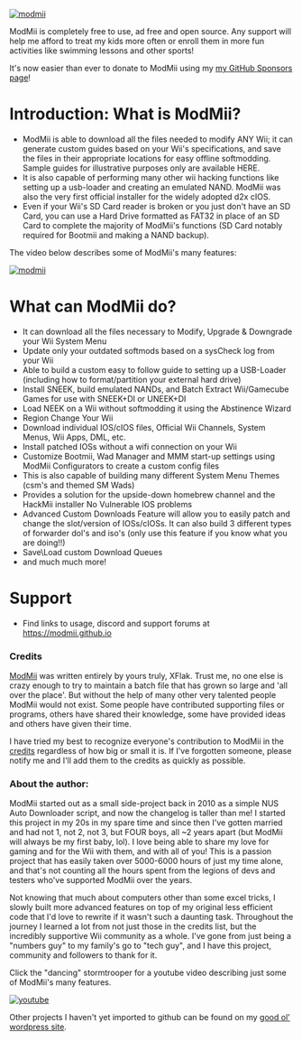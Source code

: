 [![modmii](https://modmii.github.io/Images/modmiibanner.png)](https://modmii.github.io/)

ModMii is completely free to use, ad free and open source. Any support will help me afford to treat my kids more often or enroll them in more fun activities like swimming lessons and other sports!

It's now easier than ever to donate to ModMii using my [my GitHub Sponsors page](https://github.com/sponsors/xflak)!

# Introduction: What is ModMii?

- ModMii is able to download all the files needed to modify ANY Wii; it can generate custom guides based on your Wii's specifications, and save the files in their appropriate locations for easy offline softmodding. Sample guides for illustrative purposes only are available HERE.
- It is also capable of performing many other wii hacking functions like setting up a usb-loader and creating an emulated NAND. ModMii was also the very first official installer for the widely adopted d2x cIOS.
- Even if your Wii's SD Card reader is broken or you just don't have an SD Card, you can use a Hard Drive formatted as FAT32 in place of an SD Card to complete the majority of ModMii's functions (SD Card notably required for Bootmii and making a NAND backup).

The video below describes some of ModMii's many features:

[![modmii](https://user-images.githubusercontent.com/11338309/162269303-40905c68-70b9-4d09-a51c-7ca6a3cdca46.png)](https://youtu.be/GMz_R18Z5oQ)


# What can ModMii do?
- It can download all the files necessary to Modify, Upgrade & Downgrade your Wii System Menu
- Update only your outdated softmods based on a sysCheck log from your Wii
- Able to build a custom easy to follow guide to setting up a USB-Loader (including how to format/partition your external hard drive)
- Install SNEEK, build emulated NANDs, and Batch Extract Wii/Gamecube Games for use with SNEEK+DI or UNEEK+DI
- Load NEEK on a Wii without softmodding it using the Abstinence Wizard
- Region Change Your Wii
- Download individual IOS/cIOS files, Official Wii Channels, System Menus, Wii Apps, DML, etc.
- Install patched IOSs without a wifi connection on your Wii
- Customize Bootmii, Wad Manager and MMM start-up settings using ModMii Configurators to create a custom config files
- This is also capable of building many different System Menu Themes (csm's and themed SM Wads)
- Provides a solution for the upside-down homebrew channel and the HackMii installer No Vulnerable IOS problems
- Advanced Custom Downloads Feature will allow you to easily patch and change the slot/version of IOSs/cIOSs. It can also build 3 different types of forwarder dol's and iso's (only use this feature if you know what you are doing!!)
- Save\Load custom Download Queues
- and much much more!

# Support
- Find links to usage, discord and support forums at https://modmii.github.io

### **Credits**
[ModMii](https://modmii.github.io/) was written entirely by yours truly, XFlak. Trust me, no one else is crazy enough to try to maintain a batch file that has grown so large and 'all over the place'. But without the help of many other very talented people ModMii would not exist. Some people have contributed supporting files or programs, others have shared their knowledge, some have provided ideas and others have given their time.

I have tried my best to recognize everyone's contribution to ModMii in the [credits](https://modmii.github.io/credits.html) regardless of how big or small it is. If I've forgotten someone, please notify me and I'll add them to the credits as quickly as possible.

### **About the author:**
ModMii started out as a small side-project back in 2010 as a simple NUS Auto Downloader script, and now the changelog is taller than me! I started this project in my 20s in my spare time and since then I've gotten married and had not 1, not 2, not 3, but FOUR boys, all ~2 years apart (but ModMii will always be my first baby, lol). I love being able to share my love for gaming and for the Wii with them, and with all of you! This is a passion project that has easily taken over 5000-6000 hours of just my time alone, and that's not counting all the hours spent from the legions of devs and testers who've supported ModMii over the years.

Not knowing that much about computers other than some excel tricks, I slowly built more advanced features on top of my original less efficient code that I'd love to rewrite if it wasn't such a daunting task. Throughout the journey I learned a lot from not just those in the credits list, but the incredibly supportive Wii community as a whole. I've gone from just being a "numbers guy" to my family's go to "tech guy", and I have this project, community and followers to thank for it.

Click the "dancing" stormtrooper for a youtube video describing just some of ModMii's many features.

[![youtube](https://modmii.github.io/Images/FN2187.gif)](https://www.youtube.com/watch?v=GMz_R18Z5oQ)

Other projects I haven't yet imported to github can be found on my [good ol' wordpress site](https://xflak40.wordpress.com).
